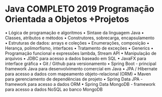 
<h1>Java COMPLETO 2019 Programação Orientada a Objetos +Projetos </h1>
•	Lógica de programação e algoritmos
•	Sintaxe da linguagem Java
•	Classes, atributos e métodos
•	Construtores, sobrecarga, encapsulamento
•	Estruturas de dados: arrays e coleções
•	Enumerações, composição
•	Herança, polimorfismo, interfaces
•	Tratamento de exceções
•	Generics
•	Programação funcional e expressões lambda, Stream API
•	Manipulação de arquivos
•	JDBC para acesso a dados baseado em SQL
•	JavaFX para interface gráfica
•	Git / Github para versionamento
•	Spring Boot - principal framework Java para desenvolvimento comercial em Java
•	JPA / Hibernate para acesso a dados com mapeamento objeto-relacional (ORM)
•	Maven para gerenciamento de dependências de projeto
•	Spring Data JPA - framework para acesso a dados ORM
•	Spring Data MongoDB - framework para acesso a dados NoSQL ao banco MongoDB

